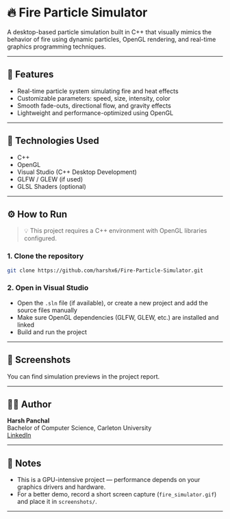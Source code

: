 # 🔥 Fire Particle Simulator

A desktop-based particle simulation built in C++ that visually mimics the behavior of fire using dynamic particles, OpenGL rendering, and real-time graphics programming techniques.

---

## 🎯 Features

- Real-time particle system simulating fire and heat effects
- Customizable parameters: speed, size, intensity, color
- Smooth fade-outs, directional flow, and gravity effects
- Lightweight and performance-optimized using OpenGL

---

## 🧰 Technologies Used

- C++
- OpenGL
- Visual Studio (C++ Desktop Development)
- GLFW / GLEW (if used)
- GLSL Shaders (optional)

---

## ⚙️ How to Run

> 💡 This project requires a C++ environment with OpenGL libraries configured.

### 1. Clone the repository

```bash
git clone https://github.com/harshx6/Fire-Particle-Simulator.git
```

### 2. Open in Visual Studio

- Open the `.sln` file (if available), or create a new project and add the source files manually
- Make sure OpenGL dependencies (GLFW, GLEW, etc.) are installed and linked
- Build and run the project

---

## 📸 Screenshots

You can find simulation previews in the project report.

---

## 👨‍💻 Author

**Harsh Panchal**  
Bachelor of Computer Science, Carleton University  
[LinkedIn](https://www.linkedin.com/in/harsh-panchal-b2a25419b/)  

---

## 📌 Notes

- This is a GPU-intensive project — performance depends on your graphics drivers and hardware.
- For a better demo, record a short screen capture (`fire_simulator.gif`) and place it in `screenshots/`.

---
